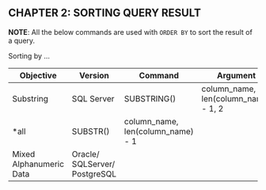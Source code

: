 ## CHAPTER 2: SORTING QUERY RESULT

__NOTE__: All the below commands are used with `ORDER BY` to sort the result of a query.

Sorting by ...

__Objective__ | __Version__ | __Command__ | __Argument__ 
------------- | ----------- | ----------- | ------------
Substring     | SQL Server | SUBSTRING() | column_name, len(column_name) - 1, 2
| *all | SUBSTR() | column_name, len(column_name) - 1
Mixed Alphanumeric Data | Oracle/ SQLServer/ PostgreSQL  | 
                      

